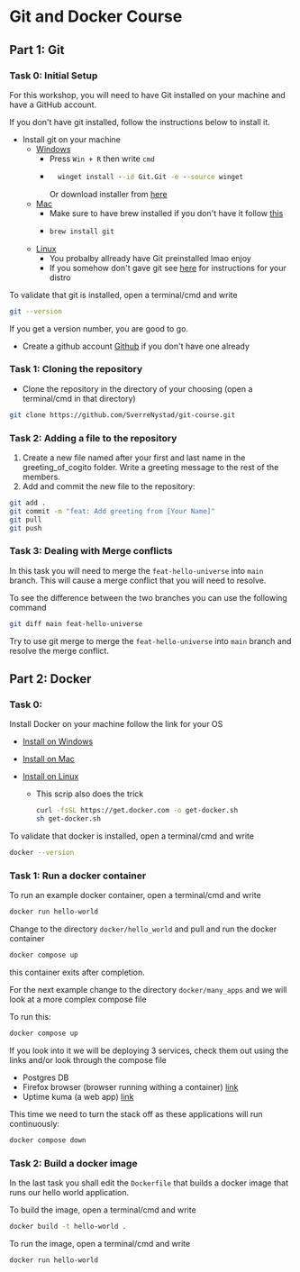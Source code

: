 # Git and Docker Course

## Part 1: Git

### Task 0: Initial Setup
For this workshop, you will need to have Git installed on your machine and have a GitHub account.

If you don't have git installed, follow the instructions below to install it.
* Install git on your machine
  - [Windows](https://git-scm.com/download/win)
    * Press `Win + R` then write `cmd`
    * ```cmd
        winget install --id Git.Git -e --source winget
      ```
      Or download installer from [here](https://github.com/git-for-windows/git/releases/download/v2.43.0.windows.1/Git-2.43.0-64-bit.exe)
  - [Mac](https://git-scm.com/download/mac)
    * Make sure to have brew installed if you don't have it follow [this](https://brew.sh/)
    * ```bash
      brew install git
      ``` 
  - [Linux](https://git-scm.com/download/linux)
    * You probalby allready have Git preinstalled lmao enjoy
    * If you somehow don't gave git see [here](https://git-scm.com/download/linux) for instructions for your distro

To validate that git is installed, open a terminal/cmd and write 
```bash
git --version
```
If you get a version number, you are good to go.

* Create a github account [Github](https://github.com/) if you don't have one already


### Task 1: Cloning the repository
* Clone the repository in the directory of your choosing (open a terminal/cmd in that directory)
```bash
git clone https://github.com/SverreNystad/git-course.git
```

### Task 2: Adding a file to the repository
1. Create a new file named after your first and last name in the greeting_of_cogito folder. Write a greeting message to the rest of the members.
2. Add and commit the new file to the repository:

```bash
git add .
git commit -m "feat: Add greeting from [Your Name]"
git pull
git push
```

### Task 3: Dealing with Merge conflicts
In this task you will need to merge the `feat-hello-universe` into `main` branch. 
This will cause a merge conflict that you will need to resolve.

To see the difference between the two branches you can use the following command
```bash
git diff main feat-hello-universe
```

Try to use git merge to merge the `feat-hello-universe` into `main` branch and resolve the merge conflict.



## Part 2: Docker

### Task 0:
Install Docker on your machine follow the link for your OS
* [Install on Windows](https://docs.docker.com/desktop/install/windows-install/)
* [Install on Mac](https://docs.docker.com/desktop/install/mac-install/)

* [Install on Linux](https://docs.docker.com/desktop/install/linux-install/)
  * This scrip also does the trick
    ```bash
    curl -fsSL https://get.docker.com -o get-docker.sh
    sh get-docker.sh
    ```

To validate that docker is installed, open a terminal/cmd and write
```bash
docker --version
```

### Task 1: Run a docker container

To run an example docker container, open a terminal/cmd and write
```bash	
docker run hello-world
```

Change to the directory `docker/hello_world` and pull and run the docker container
```bash
docker compose up
```
this container exits after completion.

For the next example change to the directory `docker/many_apps` and we will look at a more complex compose file

To run this:
```bash
docker compose up
```

If you look into it we will be deploying 3 services, check them out using the links and/or look through the compose file
- Postgres DB
- Firefox browser (browser running withing a container) [link](localhost:8091)
- Uptime kuma (a web app) [link](localhost:8090)

This time we need to turn the stack off as these applications will run continuously:
```bash	
docker compose down
```

### Task 2: Build a docker image
In the last task you shall edit the `Dockerfile` that builds a docker image that runs our hello world application.

To build the image, open a terminal/cmd and write
```bash
docker build -t hello-world .
```

To run the image, open a terminal/cmd and write
```bash
docker run hello-world
```

